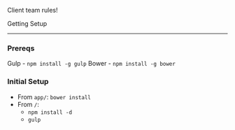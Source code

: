 Client team rules!

Getting Setup
______________

### Prereqs
Gulp	- `npm install -g gulp`
Bower	- `npm install -g bower`

### Initial Setup
* From `app/`: `bower install`
* From `/`:
	* `npm install -d`
	* `gulp`

